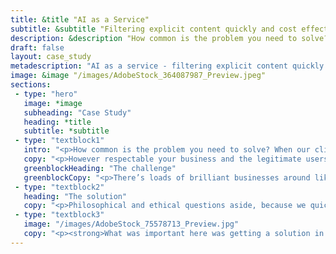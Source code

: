 ```yaml
---
title: &title "AI as a Service"
subtitle: &subtitle "Filtering explicit content quickly and cost effectively."
description: &description "How common is the problem you need to solve? When our client came to us asking for help filtering out inappropriate adult content from their site, we were pretty confident they weren’t the first to need this tech."
draft: false
layout: case_study
metadescription: "AI as a service - filtering explicit content quickly and cost effectively"
image: &image "/images/AdobeStock_364087987_Preview.jpeg"
sections:
 - type: "hero"
   image: *image
   subheading: "Case Study"
   heading: *title
   subtitle: *subtitle
 - type: "textblock1"
   intro: "<p>How common is the problem you need to solve? When our client came to us asking for help filtering out inappropriate adult content from their site, we were pretty confident they weren’t the first to need this tech.</p>"
   copy: "<p>However respectable your business and the legitimate users of your website or service are, if it involves uploading content then this always introduces an element of risk. Let’s assume that 99% of people out there would use your functionality exactly as you intend. It’s just that 1% who try to upload pictures of naked ladies for lolz you’ve got to worry about. It’s been the same since the dawn of time, or at the very least, the dawn of the internet. Or social media.</p><p>Solving common problems is easy, when you know where to start. That’s where we come in. By using Microsoft Azure Cognitive Services, we were able to provide an <a href='/blog/nice-aiaas/'>'AI as a service’ (or ‘AIaaS’) solution</a> for our client in just three days.</p><p>The big-hitters in cloud services like Google, Amazon and Microsoft have already spent ages solving problems like these. Setting up a pre-trained AI integration meant our client got all the benefit of this tech, but without the years of development, or billion-dollar price tag. And no more nudes. Win!</p>"
   greenblockHeading: "The challenge"
   greenblockCopy: "<p>There’s loads of brilliant businesses around like the one we helped, which provide really clever services for users online. The problems arise when you consider that not all ‘users’ will ‘use’ a service or product in the way it is intended, especially where content and imagery are concerned – think of the last social media platform you visited, and how hard they must have to work (or not!) to police their user generated content. Tricky, right?</p><p>You might think on the surface that our client’s problem was ‘How can we stop people uploading adult content to our site?’. You’d be right. However, there’s other underlying problems too, which also need asking first. (And answering. Obviously). For example:</p><ul class='arrow-list arrow-list--white'><li><strong>What actually constitutes ‘adult content’? Who decides, and how?</strong></li><li><strong>How to avoid any filter being too heavy handed, impeding legitimate site users?</strong></li><li><strong>Should there be a human in the loop? Is live moderation by an actual person required?</strong></li><li><strong>For content which IS graded unsuitable, should further action be taken, and if so, what, and how? i.e. Is it automated? Or by a real person?</strong></li></ul><p>Not all adult content is created equal, unfortunately. There’s ‘unsuitable’ and then there’s ‘actually illegal’, which also poses the moral question of whether sites should have a duty to report the illegal activity a content filter catches, although that’s perhaps a whole other blog for a different day…</p>"
 - type: "textblock2"
   heading: "The solution"
   copy: "<p>Philosophical and ethical questions aside, because we quickly understood how our client’s existing systems operated, we were able to identify and integrate the right AIaaS tool to filter any explicit content, which in this case was Microsoft Azure Cognitive Services. It involved machine assisted moderation, as well as human-in-the-loop processes.</p><p>The system used two separate metrics to ‘grade’ images, with the combination of both yielding a score as a percentage. From this, thresholds could be set for automatic exclusion – (e.g. anything with a score above 90% would almost certainly be the bad stuff) or queued into a workflow for review by a moderator team.</p>"
 - type: "textblock3"
   image: "/images/AdobeStock_75578713_Preview.jpg"
   copy: "<p><strong>What was important here was getting a solution in place quickly (for obvious reasons).</strong></p><p>We’ve <a href='/blog/the-ai-arms-race-in-the-cloud/'>written before</a> about how AI can be used at different levels, depending on quite how particular your problem is. In this case – and for other common problems – rather than spending hours trying to re-do on a smaller budget what the big guns like Microsoft have already achieved, an easy access, pre-trained AI solution was the best bet.</p><p>Of course, knowing this is half the battle. Because at Fuzzy Labs we also work on much more bespoke applications of AI - using Machine Learning as a service (MLaaS) for example, using datasets to train custom algorithms rather than off-the-shelf solutions - we knew AIaaS was the best way to get the problem solved quickly, and within the client’s budget. The explicit content filter did the job right, with a minimum of fuss, and without compromising the final site experience.</p><p>Our client got big AI functionality with a low barrier to entry, and frankly, that’s what we’re all about.</p>"
---
```

